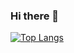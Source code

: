 ### Hi there 👋

[![Top Langs](https://github-readme-stats.vercel.app/api/top-langs/?username=ImmortalXO&layout=compact)](https://github.com/ImmortalXO)

<!--
**ImmortalXO/ImmortalXO** is a ✨ _special_ ✨ repository because its `README.md` (this file) appears on your GitHub profile.

Here are some ideas to get you started:

- 🔭 I’m currently working on ...
- 🌱 I’m currently learning ...
- 👯 I’m looking to collaborate on ...
- 🤔 I’m looking for help with ...
- 💬 Ask me about ...
- 📫 How to reach me: ...
- 😄 Pronouns: ...
- ⚡ Fun fact: ...
-->
